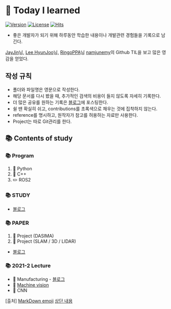 # 📝 Today I learned

[![Version](https://img.shields.io/badge/version-2021.10.19-red.svg)](./CHANGELOG)  [![License](https://img.shields.io/github/license/mashape/apistatus.svg)](./LICENSE)  [![Hits](https://hits.seeyoufarm.com/api/count/incr/badge.svg?url=https://github.com/namjunemy/TIL)](https://hits.seeyoufarm.com/)

* 좋은 개발자가 되기 위해 하루동안 학습한 내용이나 개발관련 경험들을 기록으로 남긴다.


[JayJin](https://github.com/milooy)님, [Lee HyunJoo](https://wayhome25.github.io/)님, [RingoPPA](https://github.com/ksu3101)님 [namjunemy](https://github.com/namjunemy/TIL)의 Github TIL을 보고 많은 영감을 얻었다.

  

## 작성 규칙

* 폴더와 파일명은 영문으로 작성한다.
* 해당 문서를 다시 봤을 때, 추가적인 검색의 비용이 들지 않도록 자세히 기록한다.
* 더 많은 공유를 원하는 기록은 [블로그](https://1ch0.tistory.com/)에 포스팅한다.
* 쉴 땐 확실히 쉬고, contributions를 초록색으로 채우는 것에 집착하지 않는다.
* reference를 명시하고, 원작자가 참고를 허용하는 자료만 사용한다.
* Project는 따로 Git관리를 한다.

## 📚 Contents of study
### 📚 Program
1. 🐍 Python
2. 🐍 C++
3. ✏️ ROS2

### 📚 STUDY
- [블로그](https://1ch0.tistory.com/)


### 📚 PAPER
1. 🔦 Project (DASIMA)
2. 🔦 Project (SLAM / 3D / LIDAR)
- [블로그](https://1ch0.tistory.com/)


### 📚 2021-2 Lecture
- 📒 Manufacturing - [블로그](https://1ch0.tistory.com/)
- 📕 [Machine vision](https://github.com/ChaeChaeL/TIL/tree/main/2021-2_Lecture/Machine)
- 📗 CNN


[출처]
[MarkDown emoji](http://www.iemoji.com/#?category=objects&version=36&theme=appl&skintone=default)
[상단 내용](https://github.com/namjunemy/TIL)
